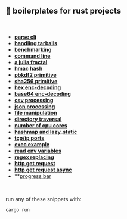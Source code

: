 ## 🦀 boilerplates for rust projects


<br>

* **[parse cli](command_line/)**
* **[handling tarballs](handling_tarballs/)**
* **[benchmarking](benchmarking/)**
* **[command line](command_line/)**
* **[a julia fractal](fractal/)**
* **[hmac hash](hmac_hash/)**
* **[pbkdf2 primitive](pbkdf2/)**
* **[sha256 primitive](sha256_hash/)**
* **[hex enc-decoding](hex_encodings/)**
* **[base64 enc-decoding](base64_encodings/)**
* **[csv processing](csv_processing/)**
* **[json processing](json_processing/)**
* **[file manipulation](file_manipulation/)**
* **[directory traversal](directory_traversal/)**
* **[number of cpu cores](cpu_cores/)**
* **[hashmap and lazy_static](hashmap/)**
* **[tcp/ip ports](tcp_ports/)**
* **[exec example](exec_example/)**
* **[read env variables](env_variables/)**
* **[regex replacing](regex_replacing/)**
* **[http get request](http_request/)**
* **[http get request async](http_request_async/)**
* **[progress bar](progress_bar/)
<br>

run any of these snippets with:

```shell
cargo run
```
